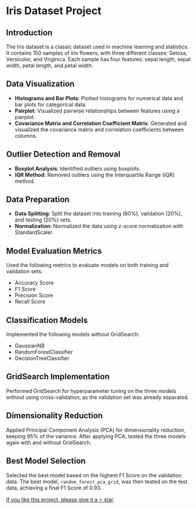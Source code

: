 # Iris Dataset Project

## Introduction
The Iris dataset is a classic dataset used in machine learning and statistics. It contains 150 samples of iris flowers, with three different classes: Setosa, Versicolor, and Virginica. Each sample has four features: sepal length, sepal width, petal length, and petal width.

## Data Visualization
- **Histograms and Bar Plots**: Plotted histograms for numerical data and bar plots for categorical data.
- **Pairplot**: Visualized pairwise relationships between features using a pairplot.
- **Covariance Matrix and Correlation Coefficient Matrix**: Generated and visualized the covariance matrix and correlation coefficients between columns.

## Outlier Detection and Removal
- **Boxplot Analysis**: Identified outliers using boxplots.
- **IQR Method**: Removed outliers using the Interquartile Range (IQR) method.

## Data Preparation
- **Data Splitting**: Split the dataset into training (60%), validation (20%), and testing (20%) sets.
- **Normalization**: Normalized the data using z-score normalization with StandardScaler.

## Model Evaluation Metrics
Used the following metrics to evaluate models on both training and validation sets:
- Accuracy Score
- F1 Score
- Precision Score
- Recall Score

## Classification Models
Implemented the following models without GridSearch:
- GaussianNB
- RandomForestClassifier
- DecisionTreeClassifier

## GridSearch Implementation
Performed GridSearch for hyperparameter tuning on the three models without using cross-validation, as the validation set was already separated.

## Dimensionality Reduction
Applied Principal Component Analysis (PCA) for dimensionality reduction, keeping 95% of the variance. After applying PCA, tested the three models again with and without GridSearch.

## Best Model Selection
Selected the best model based on the highest F1 Score on the validation data. The best model, `random_forest_pca_grid`, was then tested on the test data, achieving a final F1 Score of 0.93.

[If you like this project, please give it a ⭐ star](https://github.com/ahmadrezasedghi/iris_classification).

